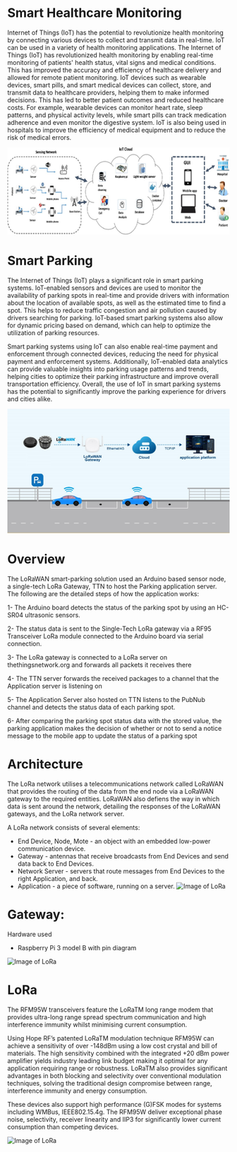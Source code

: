 # Smart Healthcare Monitoring
Internet of Things (IoT) has the potential to revolutionize health monitoring by connecting various devices to collect and transmit data in real-time. IoT can be used in a variety of health monitoring applications. The Internet of Things (IoT) has revolutionized health monitoring by enabling real-time monitoring of patients' health status, vital signs and medical conditions. This has improved the accuracy and efficiency of healthcare delivery and allowed for remote patient monitoring. IoT devices such as wearable devices, smart pills, and smart medical devices can collect, store, and transmit data to healthcare providers, helping them to make informed decisions. This has led to better patient outcomes and reduced healthcare costs. For example, wearable devices can monitor heart rate, sleep patterns, and physical activity levels, while smart pills can track medication adherence and even monitor the digestive system. IoT is also being used in hospitals to improve the efficiency of medical equipment and to reduce the risk of medical errors.


![Image of LoRa](https://github.com/AmirSalari/Internet-of-things-projects/blob/7f79768922e3f24ddad52041e38a2c1dfbd4e9cc/image/iothealth.png)

# Smart Parking
The Internet of Things (IoT) plays a significant role in smart parking systems. IoT-enabled sensors and devices are used to monitor the availability of parking spots in real-time and provide drivers with information about the location of available spots, as well as the estimated time to find a spot. This helps to reduce traffic congestion and air pollution caused by drivers searching for parking. IoT-based smart parking systems also allow for dynamic pricing based on demand, which can help to optimize the utilization of parking resources.

Smart parking systems using IoT can also enable real-time payment and enforcement through connected devices, reducing the need for physical payment and enforcement systems. Additionally, IoT-enabled data analytics can provide valuable insights into parking usage patterns and trends, helping cities to optimize their parking infrastructure and improve overall transportation efficiency. Overall, the use of IoT in smart parking systems has the potential to significantly improve the parking experience for drivers and cities alike.

![Image of LoRa](https://github.com/AmirSalari/Internet-of-things-projects/blob/c7d0545d99a474a9e0f0c454d36ef97783ce67b9/image/iot-parking.jpg)


# Overview

The LoRaWAN smart-parking solution used an Arduino based sensor node, a single-tech LoRa Gateway, TTN to host the Parking application server. The following are the detailed steps of how the application works:

1- The Arduino board detects the status of the parking spot by using an HC-SR04 ultrasonic sensors.

2- The status data is sent to the Single-Tech LoRa gateway via a RF95 Transceiver LoRa module connected to the Arduino board via serial connection.

3- The LoRa gateway is connected to a LoRa server on thethingsnetwork.org and forwards all packets it receives there

4- The TTN server forwards the received packages to a channel that the Application server is listening on

5- The Application Server also hosted on TTN listens to the PubNub channel and detects the status data of each parking spot.

6- After comparing the parking spot status data with the stored value, the parking application makes the decision of whether or not to send a notice message to the mobile app to update the status of a parking spot

# Architecture
The LoRa network utilises a telecommunications network called LoRaWAN that provides the routing of the data from the end node via a LoRaWAN gateway to the required entities. LoRaWAN also defiens the way in which data is sent around the network, detailing the responses of the LoRaWAN gateways, and the LoRa network server.

A LoRa network consists of several elements:


* End Device, Node, Mote - an object with an embedded low-power communication device. 
* Gateway - antennas that receive broadcasts from End Devices and send data back to End Devices. 
* Network Server - servers that route messages from End Devices to the right Application, and back. 
* Application - a piece of software, running on a server.
![Image of LoRa](https://github.com/MAmirS/Smart-Parking/blob/master/image/LoRaWAN-Overview.png)

# Gateway:
Hardware used
- Raspberry Pi 3 model B with pin diagram

![Image of LoRa](https://github.com/MAmirS/Smart-Parking/blob/master/image/raspberry.png)

# LoRa 
The  RFM95W transceivers  feature  the  LoRaTM  long range modem that provides ultra-long range spread spectrum communication and high interference immunity whilst minimising current consumption.

Using Hope RF’s patented LoRaTM modulation technique RFM95W can achieve a sensitivity of over -148dBm using a low cost crystal and bill of materials. The high sensitivity combined with the integrated +20 dBm power amplifier yields  industry  leading  link  budget  making  it optimal for any application requiring range or robustness. LoRaTM also provides significant advantages in both blocking and selectivity over conventional modulation techniques, solving the traditional design compromise between range, interference immunity and energy consumption.

These devices also support high performance (G)FSK modes for systems including WMBus, IEEE802.15.4g. The RFM95W deliver exceptional phase noise, selectivity, receiver linearity  and  IIP3  for  significantly lower  current consumption than competing devices.

![Image of LoRa](https://github.com/MAmirS/Smart-Parking/blob/master/image/2.jpg)


